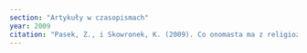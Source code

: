```yaml
---
section: "Artykuły w czasopismach"
year: 2009
citation: "Pasek, Z., i Skowronek, K. (2009). Co onomasta ma z religioznawcą? Ku onomastyce interdyscyplinarnej (na przykładzie nazw i związków wyznaniowych w Polsce). Onomastica, XLIII/XLIV, 11-34."
---
```

